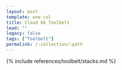 ```yaml
---
layout: post
template: one-col
title: Cloud 66 Toolbelt 
lead: ""
legacy: false
tags: ["Toolbelt"]
permalink: /:collection/:path
---
```


{% include references/toolbelt/stacks.md %}
